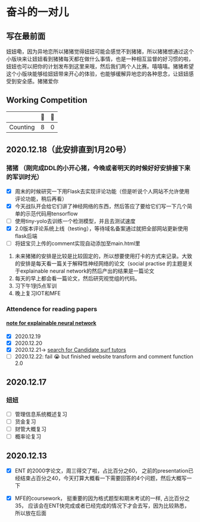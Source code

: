 # 奋斗的一对儿

## 写在最前面

妞妞嘞，因为异地恋所以猪猪觉得妞妞可能会感觉不到猪猪，所以猪猪想通过这个小版块来让妞妞看到猪猪每天都在做什么事情，也是一种相互监督的好习惯的啦，妞妞也可以把你的计划发布到这里来哦，然后我们两个人比赛。嘻嘻嘻。猪猪希望这个小版块能够给妞妞带来开心的体验，也能够缓解异地恋的各种思念，让妞妞感受到安全感。猪猪爱你

## Working Competition

|          | 🐷    | 👶    |
| -------- | ---- | ---- |
| Counting | 8    | 0    |

## 2020.12.18（此安排直到1月20号）

### 猪猪 （刚完成DDL的小开心猪，今晚或者明天的时候好好安排接下来的军训时光）

- [x] 周末的时候研究一下用Flask去实现评论功能（但是听说个人网站不允许使用评论功能，稍后再看）
- [x] 今天战队开会给它们讲了神经网络的东西，然后答应了要给它们写一下几个简单的示范代码用tensorflow
- [ ] 使用tiny-yolo去训练一个检测模型，并且去测试速度
- [x] 2.0版本评论系统上线（testing），等待域名备案通过就把全部网站更新使用flask后端
- [ ] 将妞宝贝上传的comment实现自动添加至main.html里

1. 未来猪猪的安排是比较是比较固定的，所以想要使用打卡的方式来记录。大致的安排是每天看一篇关于解释性神经网络的论文（social practise 的主题是关于explainable neural network的然后产出的结果是一篇论文
2. 每天的早上都会看一篇论文，然后研究视觉组的代码。
3. 习下午1到5点军训
4. 晚上复习IOT和MFE

### Attendence for reading papers

#### [note for explainable neural network](note_explanation_neural_network.html)

- [x] 2020.12.19
- [x] 2020.12.20
- [x] 2020.12.21-> [search for Candidate surf tutors](surf_candidate.html)
- [ ] 2020.12.22: fail 😭 but finished website transform and comment function 2.0

## 2020.12.17

### 妞妞         

- [ ] 管理信息系统概述复习
- [ ] 货金复习
- [ ] 财管大概复习
- [ ] 概率论复习

## 2020.12.13

- [x] ENT 的2000字论文，周三得交了啦，占比百分之60， 之前的presentation已经结束占百分之40，今天打算大概看一下需要回答的4个问题，然后大概写一下
- [x] MFE的coursework， 挺重要的因为格式题型和期末考试的一样, 占比百分之35， 应该会在ENT快完成或者已经完成的情况下才会去写，因为比较熟悉，所以放在后面





